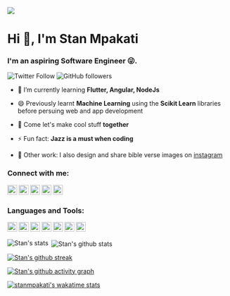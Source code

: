![](https://komarev.com/ghpvc/?username=stanmpakati)
<h1 align ="left">Hi 👋, I'm Stan Mpakati</h1>
<h3 align="left">I'm an aspiring Software Engineer 😜.</h3>

![Twitter Follow](https://img.shields.io/twitter/follow/stanmpakati?label=stanmpakati&logo=twitter&style=for-the-badge)
![GitHub followers](https://img.shields.io/github/followers/stanmpakati?logo=GitHub&style=for-the-badge)

- 🌱 I’m currently learning **Flutter, Angular, NodeJs**

- 😄 Previously learnt **Machine Learning** using the **Scikit Learn** libraries before persuing web and app development

- 👯 Come let's make cool stuff **together**

- ⚡ Fun fact: **Jazz is a must when coding**

- 🔭 Other work: I also design and share bible verse images on [instagram](https://www.instagram.com/all_for_king_jesus)

### Connect with me:

<a href="https://wa.me/263775906373" target="blank"><img src="https://cdn.jsdelivr.net/npm/simple-icons@3.0.1/icons/whatsapp.svg" alt="263775906373" height="22" width="22" /></a>
<a href="https://twitter.com/stanmpakati" target="blank"><img src="https://cdn.jsdelivr.net/npm/simple-icons@3.0.1/icons/twitter.svg" alt="stanmpakati" height="22" width="22" /></a>
<a href="https://www.linkedin.com/in/stan-mpakati-244ba6173/" target="blank"><img src="https://cdn.jsdelivr.net/npm/simple-icons@3.0.1/icons/linkedin.svg" alt="Munyaradzi Chigangawa" height="22" width="22" /></a>
<a href="https://www.instagram.com/stanmpakati" target="blank"><img src="https://cdn.jsdelivr.net/npm/simple-icons@3.0.1/icons/instagram.svg" alt="Stan Mpakati" height="22" width="22" /></a>
<a href="https://www.facebook.com/stan.mpakati/" target="blank"><img src="https://cdn.jsdelivr.net/npm/simple-icons@3.0.1/icons/facebook.svg" alt="Stan Mpakati" height="22" width="22" /></a>
<br />

### Languages and Tools:

<p align="left">
  <img src="https://www.vectorlogo.zone/logos/dartlang/dartlang-icon.svg" alt="dart" width="22" height="22"/>
  <img src="https://www.vectorlogo.zone/logos/firebase/firebase-icon.svg" alt="firebase" width="22" height="22"/> 
  <img src="https://www.vectorlogo.zone/logos/flutterio/flutterio-icon.svg" alt="flutter" width="22" height="22"/> 
  <img src="https://www.vectorlogo.zone/logos/angular/angular-icon.svg" alt="git" width="22" height="22"/>
  <img src="https://www.vectorlogo.zone/logos/nodejs/nodejs-horizontal.svg" alt="git" width="22" height="22"/>
  <img src="https://www.vectorlogo.zone/logos/mongodb/mongodb-icon.svg" alt="git" width="22" height="22"/>
  <img src="https://www.vectorlogo.zone/logos/git-scm/git-scm-icon.svg" alt="git" width="22" height="22"/>
</p>


 <p><img align="left" src="https://github-readme-stats.vercel.app/api/top-langs/?username=stanmpakati&layout=compact&hide=html" alt="Stan's stats" /></p>

<p>&nbsp;<img align="center" src="https://github-readme-stats.vercel.app/api?username=stanmpakati&show_icons=true" alt="Stan's github stats" /></p>

 [![Stan's github streak](https://github-readme-streak-stats.herokuapp.com/?user=stanmpakati&theme=blue-green)](https://github.com/stanmpakati/github-readme-streak-stats)

[![Stan's github activity graph](https://activity-graph.herokuapp.com/graph?username=stanmpakati&theme=dracula)](https://github.com/stanmpakati/github-readme-activity-graph)

[![stanmpakati's wakatime stats](https://github-readme-stats.vercel.app/api/wakatime?username=stanmpakati&theme=tokyonight)](https://github.com/anuraghazra/github-readme-stats)

<!--
